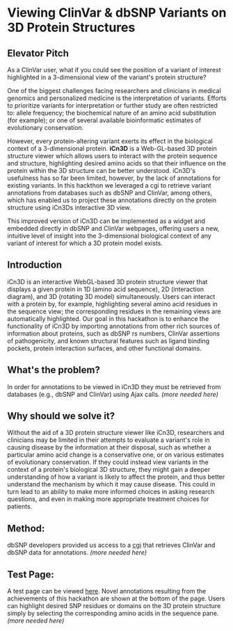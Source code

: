 # Viewing ClinVar & dbSNP Variants on 3D Protein Structures

## Elevator Pitch

As a ClinVar user, what if you could see the position of a variant of interest highlighted in a 3-dimensional view of the variant's protein structure?

One of the biggest challenges facing researchers and clinicians in medical genomics and personalized medicine is the interpretation of variants. Efforts to prioritize variants for interpretation or further study are often restricted to: allele frequency; the biochemical nature of an amino acid substitution (for example); or one of several available bioinformatic estimates of evolutionary conservation.

However, every protein-altering variant exerts its effect in the biological context of a 3-dimensional protein. **iCn3D** is a Web-GL-based 3D protein structure viewer which allows users to interact with the protein sequence and structure, highlighting desired amino acids so that their influence on the protein within the 3D structure can be better understood. iCn3D's usefulness has so far been limited, however, by the lack of annotations for existing variants. In this hackthon we leveraged a cgi to retrieve variant annotations from databases such as dbSNP and ClinVar, among others, which has enabled us to project these annotations directly on the protein structure using iCn3Ds interactive 3D view.

This improved version of iCn3D can be implemented as a widget and embedded directly in dbSNP and ClinVar webpages, offering users a new, intuitive level of insight into the 3-dimensional biological context of any variant of interest for which a 3D protein model exists. 

## Introduction

iCn3D is an interactive WebGL-based 3D protein structure viewer that displays a given protein in 1D (amino acid sequence), 2D (interaction diagram), and 3D (rotating 3D model) simultaneously. Users can interact with a protein by, for example, highlighting several amino acid residues in the sequence view; the corresponding residues in the remaining views are automatically highlighted. Our goal in this hackathon is to enhance the functionality of iCn3D by importing annotations from other rich sources of information about proteins, such as dbSNP rs numbers, ClinVar assertions of pathogenicity, and known structural features such as ligand binding pockets, protein interaction surfaces, and other functional domains.

## What's the problem?

In order for annotations to be viewed in iCn3D they must be retrieved from databases (e.g., dbSNP and ClinVar) using Ajax calls. _(more needed here)_

## Why should we solve it?

Without the aid of a 3D protein structure viewer like iCn3D, researchers and clinicians may be limited in their attempts to evaluate a variant's role in causing disease by the information at their disposal, such as whether a particular amino acid change is a conservative one, or on various estimates of evolutionary conservation. If they could instead view variants in the context of a protein's biological 3D structure, they might gain a deeper understanding of how a variant is likely to affect the protein, and thus better understand the mechanism by which it may cause disease. This could in turn lead to an ability to make more informed choices in asking research questions, and even in making more appropriate treatment choices for patients.

## Method:

dbSNP developers provided us access to a [cgi](https://www.ncbi.nlm.nih.gov/projects/SNP/beVarSearch.cgi?appname=iCn3D&format=bed&report=pdb2bed&gi=809237) that retrieves ClinVar and dbSNP data for annotations. _(more needed here)_

## Test Page:

A test page can be viewed [here](https://test.ncbi.nlm.nih.gov/Structure/icn3d2/seq.html?id=809237l). Novel annotations resulting from the achievements of this hackathon are shown at the bottom of the page. Users can highlight desired SNP residues or domains on the 3D protein structure simply by selecting the corresponding amino acids in the sequence pane. _(more needed here)_


